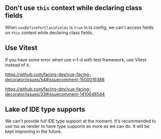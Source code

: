 ## Don't use `this` context while declaring class fields

When `useDefineForClassFields` is `true` in ts config, we can't access fields on `this` context while declaring class fields.

[](./code-do-not-use-this.ts ':include :type=code typescript')

## Use Vitest

If you have some error when use v-f-d with  test framework, use Vitest instead of it.

https://github.com/facing-dev/vue-facing-decorator/issues/54#issuecomment-1500019388

https://github.com/facing-dev/vue-facing-decorator/issues/33#issuecomment-1410648544

## Lake of IDE type supports

We can't provide  full IDE type support at the moment. It's recommended to use tsx as render to have type supports as more as we can do. It will be kept improving in the future.